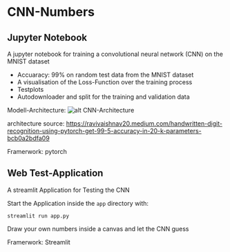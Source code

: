 # CNN-Numbers

## Jupyter Notebook


  A jupyter notebook for training a convolutional neural network (CNN) on the MNIST dataset
 
  * Accuaracy: 99% on random test data from the MNIST dataset 
  * A visualisation of the Loss-Function over the training process
  * Testplots
  * Autodownloader and split for the training and validation data
  
  Modell-Architecture:
  ![alt CNN-Architecture](data/img/CNN_Architecture.png?raw=true "CNN-Architecture")
 
 architecture source: https://ravivaishnav20.medium.com/handwritten-digit-recognition-using-pytorch-get-99-5-accuracy-in-20-k-parameters-bcb0a2bdfa09
  
  Framerwork: pytorch
  
## Web Test-Application


  A streamlit Application for Testing the CNN
  
  Start the Application inside the `app` directory with:
  
  
```streamlit run app.py```  

 
  Draw your own numbers inside a canvas and let the CNN guess
  
  Framerwork: Streamlit

